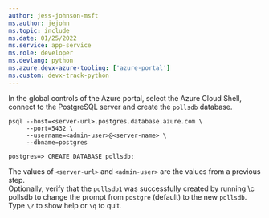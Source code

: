 ```yaml
---
author: jess-johnson-msft
ms.author: jejohn
ms.topic: include
ms.date: 01/25/2022
ms.service: app-service
ms.role: developer
ms.devlang: python
ms.azure.devx-azure-tooling: ['azure-portal']
ms.custom: devx-track-python
---
```


In the global controls of the Azure portal, select the Azure Cloud Shell, connect to the PostgreSQL server and create the `pollsdb` database.

```Console
psql --host=<server-url>.postgres.database.azure.com \
     --port=5432 \
     --username=<admin-user>@<server-name> \
     --dbname=postgres

postgres=> CREATE DATABASE pollsdb;
```

The values of `<server-url>` and `<admin-user>` are the values from a previous step.
<br>
Optionally, verify that the `pollsdb1` was successfully created by running \c pollsdb to change the prompt from `postgre` (default) to the new `pollsdb`. Type `\?` to show help or `\q` to quit.